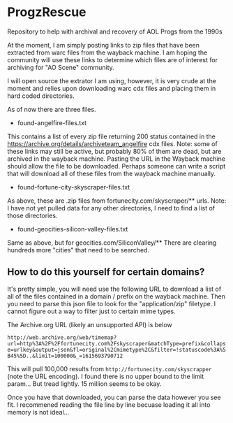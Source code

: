 # ProgzRescue
Repository to help with archival and recovery of AOL Progs from the 1990s

At the moment, I am simply posting links to zip files that have been extracted from warc files from the wayback machine.  I am hoping the community will use these links to determine which files are of interest for archiving for "AO Scene" community.  

I will open source the extrator I am using, however, it is very crude at the moment and relies upon downloading warc cdx files and placing them in hard coded directories. 


As of now there are three files. 

- found-angelfire-files.txt

This contains a list of every zip file returning 200 status contained in the https://archive.org/details/archiveteam_angelfire cdx files.  Note: some of these links may still be active, but probably 80% of them are dead, but are archived in the wayback machine.  Pasting the URL in the Wayback machine should allow the file to be downloaded.  Perhaps someone can write a script that will download all of these files from the wayback machine manually.

- found-fortune-city-skyscraper-files.txt

As above, these are .zip files from fortunecity.com/skyscraper/** urls. Note: I have not yet pulled data for any other directories, I need to find a list of those directories. 

- found-geocities-silicon-valley-files.txt

Same as above, but for geocities.com/SiliconValley/**  There are clearing hundreds more "cities" that need to be searched. 


## How to do this yourself for certain domains? 

It's pretty simple, you will need use the following URL to download a list of all of the files contained in a domain / prefix on the wayback machine.  Then you need to parse this json file to look for the "application/zip" filetype. I cannot figure out a way to filter just to certain mime types. 

The Archive.org URL (likely an unsupported API) is below

`http://web.archive.org/web/timemap?url=http%3A%2F%2Ffortunecity.com%2Fskyscraper&matchType=prefix&collapse=urlkey&output=json&fl=original%2Cmimetype%2C&filter=!statuscode%3A%5B45%5D..&limit=100000&_=1615693790712`

This will pull 100,000 results from `http://fortunecity.com/skyscrapper`  (note the URL encoding).
I found there is no upper bound to the limit param... But tread lightly. 15 million seems to be okay. 

Once you have that downloaded, you can parse the data however you see fit.  I recommened reading the file line by line becuase loading it all into memory is not ideal...



